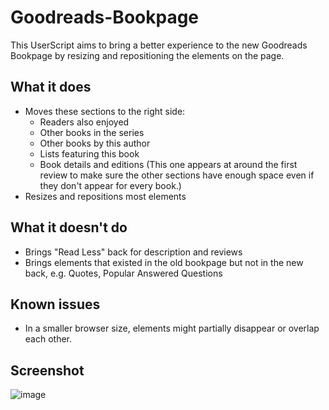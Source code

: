 # Goodreads-Bookpage
This UserScript aims to bring a better experience to the new Goodreads Bookpage by resizing and repositioning the elements on the page.

## What it does
- Moves these sections to the right side:
  - Readers also enjoyed
  - Other books in the series
  - Other books by this author
  - Lists featuring this book
  - Book details and editions (This one appears at around the first review to make sure the other sections have enough space even if they don't appear for every book.)
- Resizes and repositions most elements

## What it doesn't do
- Brings "Read Less" back for description and reviews
- Brings elements that existed in the old bookpage but not in the new back, e.g. Quotes, Popular Answered Questions

## Known issues
- In a smaller browser size, elements might partially disappear or overlap each other.

## Screenshot
![image](https://user-images.githubusercontent.com/23014105/198884618-d9f93551-98ef-46f3-bb06-63c3b97a13a6.png)
